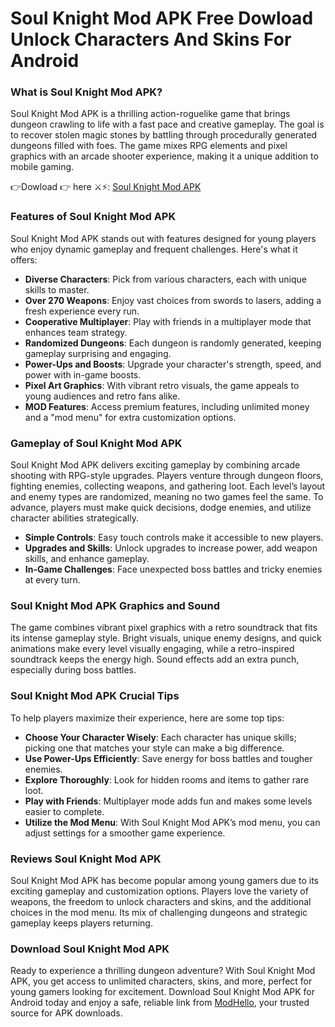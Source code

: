 # Soul Knight Mod APK Free Dowload Unlock Characters And Skins For Android 

### What is Soul Knight Mod APK?

Soul Knight Mod APK is a thrilling action-roguelike game that brings dungeon crawling to life with a fast pace and creative gameplay. The goal is to recover stolen magic stones by battling through procedurally generated dungeons filled with foes. The game mixes RPG elements and pixel graphics with an arcade shooter experience, making it a unique addition to mobile gaming.


👉Dowload 👉 here ⚔️⚡: [Soul Knight Mod APK](https://modhello.com/soul-knight-prequel/)

### Features of Soul Knight Mod APK

Soul Knight Mod APK stands out with features designed for young players who enjoy dynamic gameplay and frequent challenges. Here's what it offers:

- **Diverse Characters**: Pick from various characters, each with unique skills to master.
- **Over 270 Weapons**: Enjoy vast choices from swords to lasers, adding a fresh experience every run.
- **Cooperative Multiplayer**: Play with friends in a multiplayer mode that enhances team strategy.
- **Randomized Dungeons**: Each dungeon is randomly generated, keeping gameplay surprising and engaging.
- **Power-Ups and Boosts**: Upgrade your character's strength, speed, and power with in-game boosts.
- **Pixel Art Graphics**: With vibrant retro visuals, the game appeals to young audiences and retro fans alike.
- **MOD Features**: Access premium features, including unlimited money and a "mod menu" for extra customization options.

### Gameplay of Soul Knight Mod APK

Soul Knight Mod APK delivers exciting gameplay by combining arcade shooting with RPG-style upgrades. Players venture through dungeon floors, fighting enemies, collecting weapons, and gathering loot. Each level’s layout and enemy types are randomized, meaning no two games feel the same. To advance, players must make quick decisions, dodge enemies, and utilize character abilities strategically.

- **Simple Controls**: Easy touch controls make it accessible to new players.
- **Upgrades and Skills**: Unlock upgrades to increase power, add weapon skills, and enhance gameplay.
- **In-Game Challenges**: Face unexpected boss battles and tricky enemies at every turn.

### Soul Knight Mod APK Graphics and Sound

The game combines vibrant pixel graphics with a retro soundtrack that fits its intense gameplay style. Bright visuals, unique enemy designs, and quick animations make every level visually engaging, while a retro-inspired soundtrack keeps the energy high. Sound effects add an extra punch, especially during boss battles.

### Soul Knight Mod APK Crucial Tips

To help players maximize their experience, here are some top tips:

- **Choose Your Character Wisely**: Each character has unique skills; picking one that matches your style can make a big difference.
- **Use Power-Ups Efficiently**: Save energy for boss battles and tougher enemies.
- **Explore Thoroughly**: Look for hidden rooms and items to gather rare loot.
- **Play with Friends**: Multiplayer mode adds fun and makes some levels easier to complete.
- **Utilize the Mod Menu**: With Soul Knight Mod APK’s mod menu, you can adjust settings for a smoother game experience.

### Reviews Soul Knight Mod APK

Soul Knight Mod APK has become popular among young gamers due to its exciting gameplay and customization options. Players love the variety of weapons, the freedom to unlock characters and skins, and the additional choices in the mod menu. Its mix of challenging dungeons and strategic gameplay keeps players returning.

### Download Soul Knight Mod APK

Ready to experience a thrilling dungeon adventure? With Soul Knight Mod APK, you get access to unlimited characters, skins, and more, perfect for young gamers looking for excitement. Download Soul Knight Mod APK for Android today and enjoy a safe, reliable link from [ModHello](https://modhello.com), your trusted source for APK downloads.
